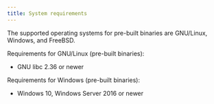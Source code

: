 ```yaml
---
title: System requirements
---
```


The supported operating systems for pre-built binaries are GNU/Linux, Windows, and FreeBSD.

Requirements for GNU/Linux (pre-built binaries):

- GNU libc 2.36 or newer

Requirements for Windows (pre-built binaries):

- Windows 10, Windows Server 2016 or newer
